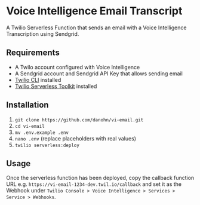 # Voice Intelligence Email Transcript

A Twilio Serverless Function that sends an email with a Voice Intelligence Transcription using Sendgrid.

## Requirements

- A Twilo account configured with Voice Intelligence
- A Sendgrid account and Sendgrid API Key that allows sending email
- [Twilio CLI](https://www.twilio.com/docs/twilio-cli) installed
- [Twilio Serverless Toolkit](https://www.twilio.com/docs/labs/serverless-toolkit/getting-started) installed

## Installation

1. `git clone https://github.com/danohn/vi-email.git`
2. `cd vi-email`
3. `mv .env.example .env`
4. `nano .env` (replace placeholders with real values)
5. `twilio serverless:deploy`

## Usage

Once the serverless function has been deployed, copy the callback function URL e.g. `https://vi-email-1234-dev.twil.io/callback` and set it as the Webhook under `Twilio Console > Voice Intelligence > Services > Service > Webhooks`.
